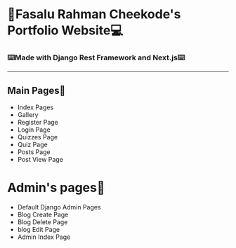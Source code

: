 # 🚀Fasalu Rahman Cheekode's Portfolio Website💻

### ⌨️Made with Django Rest Framework and Next.js⌨️
---

## Main Pages📝

 - Index Pages
 - Gallery
 - Register Page
 - Login Page
 - Quizzes Page
 - Quiz Page
 - Posts Page
 - Post View Page

# Admin's pages🔬

 - Default Django Admin Pages 
 - Blog Create Page
 - Blog Delete Page
 - blog Edit Page
 - Admin Index Page
